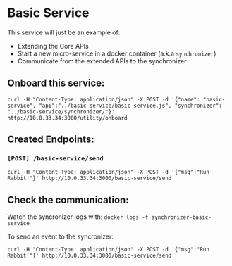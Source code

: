 # Basic Service

This service will just be an example of:
- Extending the Core APIs
- Start a new micro-service in a docker container (a.k.a `synchronizer`)
- Communicate from the extended APIs to the synchronizer

## Onboard this service:

```
curl -H "Content-Type: application/json" -X POST -d '{"name": "basic-service", "api":"../basic-service/basic-service.js", "synchronizer": "../basic-service/synchronizer/"}' http://10.0.33.34:3000/utility/onboard
```

## Created Endpoints:

### `[POST] /basic-service/send` 

```
curl -H "Content-Type: application/json" -X POST -d '{"msg":"Run Rabbit!"}' http://10.0.33.34:3000/basic-service/send
```

## Check the communication:

Watch the syncronizer logs with: `docker logs -f synchronizer-basic-service`

To send an event to the syncronizer:
```
curl -H "Content-Type: application/json" -X POST -d '{"msg":"Run Rabbit!"}' http://10.0.33.34:3000/basic-service/send
```